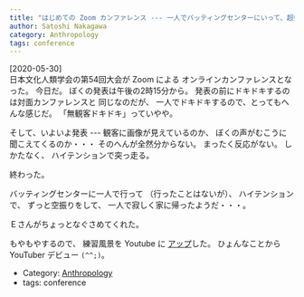 ```yaml
---
title: "はじめての Zoom カンファレンス --- 一人でバッティングセンターにいって、超強振の空振りを何度もして、無言で一人で帰宅・・・みたいな・・・"
author: Satoshi Nakagawa
category: Anthropology
tags: conference
---
```


[2020-05-30]  
 日本文化人類学会の第54回大会が
Zoom による オンラインカンファレンスとなった。
今日だ。
ぼくの発表は午後の2時15分から。
発表の前にドキドキするのは対面カンファレンスと
同じなのだが、
一人でドキドキするので、とってもへんな感じだ。
「無観客ドキドキ」っていやや。

 そして、いよいよ発表 ---
観客に画像が見えているのか、
ぼくの声がむこうに聞こえてくるのか・・・
そのへんが全然分からない。
まったく反応がない。
しかたなく、
ハイテンションで突っ走る。

 終わった。

 バッティングセンターに一人で行って
（行ったことはないが）、
ハイテンションで、
ずっと空振りをして、
一人で寂しく家に帰ったようだ・・・。

 Ｅさんがちょっとなぐさめてくれた。

 もやもやするので、
練習風景を Youtube に
[アップ](https://www.youtube.com/playlist?list=PLdFlfXcc0-b5jVVbBM3Ui_-pqy71Cz06g)した。
ひょんなことから YouTuber デビュー `(^^;)`。

- Category: [Anthropology](/categories.html#Anthropology)
- tags: conference

